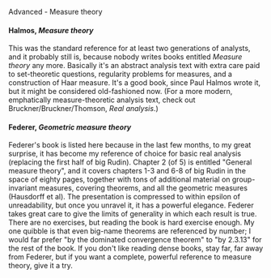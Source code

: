 Advanced - Measure theory

#### Halmos, *Measure theory*

This was the standard reference for at least two generations of analysts, and it probably still
is, because nobody writes books entitled *Measure theory* any more.  Basically it's an abstract
analysis text with extra care paid to set-theoretic questions, regularity problems for
measures, and a construction of Haar measure.  It's a good book, since Paul Halmos wrote it,
but it might be considered old-fashioned now.  (For a more modern, emphatically
measure-theoretic analysis text, check out Bruckner/Bruckner/Thomson, *Real analysis*.)

#### Federer, *Geometric measure theory*

Federer's book is listed here because in the last few months, to my great surprise, it has
become my reference of choice for basic real analysis (replacing the first half of big Rudin).
Chapter 2 (of 5) is entitled "General measure theory", and it covers chapters 1-3 and 6-8 of
big Rudin in the space of eighty pages, together with tons of additional material on
group-invariant measures, covering theorems, and all the geometric measures (Hausdorff et al).
The presentation is compressed to within epsilon of unreadability, but once you unravel it, it
has a powerful elegance.  Federer takes great care to give the limits of generality in which
each result is true.  There are no exercises, but reading the book is hard exercise enough.  My
one quibble is that even big-name theorems are referenced by number; I would far prefer "by the
dominated convergence theorem" to "by 2.3.13" for the rest of the book.  If you don't like
reading dense books, stay far, far away from Federer, but if you want a complete, powerful
reference to measure theory, give it a try.
